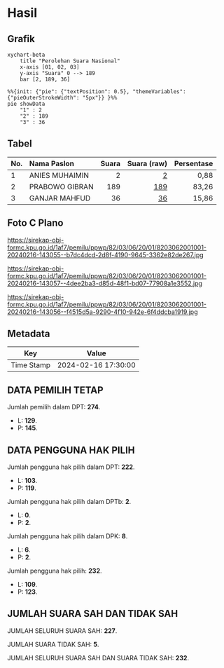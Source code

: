 # Hasil

## Grafik

```mermaid
xychart-beta
    title "Perolehan Suara Nasional"
    x-axis [01, 02, 03]
    y-axis "Suara" 0 --> 189
    bar [2, 189, 36]
```

```mermaid
%%{init: {"pie": {"textPosition": 0.5}, "themeVariables": {"pieOuterStrokeWidth": "5px"}} }%%
pie showData
    "1" : 2
    "2" : 189
    "3" : 36
```

## Tabel

| No. | Nama Paslon    | Suara | Suara (raw) | Persentase |
|:--- |:-------------- | -----:| -----------:| ----------:|
| 1   | ANIES MUHAIMIN | 2     | [2][p-1]    | 0,88       |
| 2   | PRABOWO GIBRAN | 189   | [189][p-2]  | 83,26      |
| 3   | GANJAR MAHFUD  | 36    | [36][p-3]   | 15,86      |


[p-1]: https://github.com/gigit-pemilu/pemilu-2024/blob/main/pilpres/hitung-suara/sub/82-maluku-utara/sub/03-halmahera-utara/sub/06-tobelo-selatan/sub/2001-kupa-kupa/sub/001-tps/sub/paslon-1.txt
[p-2]: https://github.com/gigit-pemilu/pemilu-2024/blob/main/pilpres/hitung-suara/sub/82-maluku-utara/sub/03-halmahera-utara/sub/06-tobelo-selatan/sub/2001-kupa-kupa/sub/001-tps/sub/paslon-2.txt
[p-3]: https://github.com/gigit-pemilu/pemilu-2024/blob/main/pilpres/hitung-suara/sub/82-maluku-utara/sub/03-halmahera-utara/sub/06-tobelo-selatan/sub/2001-kupa-kupa/sub/001-tps/sub/paslon-3.txt

## Foto C Plano

https://sirekap-obj-formc.kpu.go.id/1af7/pemilu/ppwp/82/03/06/20/01/8203062001001-20240216-143055--b7dc4dcd-2d8f-4190-9645-3362e82de267.jpg

https://sirekap-obj-formc.kpu.go.id/1af7/pemilu/ppwp/82/03/06/20/01/8203062001001-20240216-143057--4dee2ba3-d85d-48f1-bd07-77908a1e3552.jpg

https://sirekap-obj-formc.kpu.go.id/1af7/pemilu/ppwp/82/03/06/20/01/8203062001001-20240216-143056--f4515d5a-9290-4f10-942e-6f4ddcba1919.jpg


## Metadata

| Key        | Value               |
| ---------- | ------------------- |
| Time Stamp | 2024-02-16 17:30:00 |


## DATA PEMILIH TETAP

Jumlah pemilih dalam DPT: **274**.
 * L: **129**.
 * P: **145**.

## DATA PENGGUNA HAK PILIH

Jumlah pengguna hak pilih dalam DPT: **222**.
 * L: **103**.
 * P: **119**.

Jumlah pengguna hak pilih dalam DPTb: **2**.
 * L: **0**.
 * P: **2**.

Jumlah pengguna hak pilih dalam DPK: **8**.
 * L: **6**.
 * P: **2**.

Jumlah pengguna hak pilih: **232**.
 * L: **109**.
 * P: **123**.

## JUMLAH SUARA SAH DAN TIDAK SAH

JUMLAH SELURUH SUARA SAH: **227**.

JUMLAH SUARA TIDAK SAH: **5**.

JUMLAH SELURUH SUARA SAH DAN SUARA TIDAK SAH: **232**.



